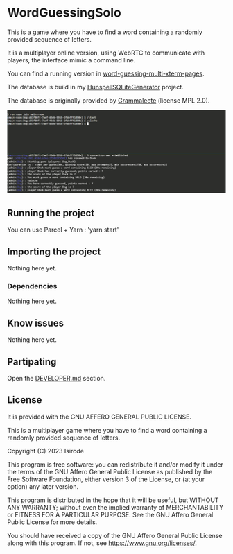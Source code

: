 # WordGuessingSolo

This is a game where you have to find a word containing a randomly provided sequence of letters.

It is a multiplayer online version, using WebRTC to communicate with players, the interface mimic a command line.

You can find a running version in [word-guessing-multi-xterm-pages](https://github.com/isirode/word-guessing-multi-xterm-pages).

The database is build in my [HunspellSQLiteGenerator](https://github.com/isirode/HunspellSQLiteGenerator) project.

The database is originally provided by [Grammalecte](https://grammalecte.net/) (license MPL 2.0).

![Example](./Documentation/Resources/Example.PNG)

## Running the project

You can use Parcel + Yarn : 'yarn start'

## Importing the project

Nothing here yet.

### Dependencies

Nothing here yet.

## Know issues

Nothing here yet.

## Partipating

Open the [DEVELOPER.md](./DEVELOPER.md) section.

## License

It is provided with the GNU AFFERO GENERAL PUBLIC LICENSE.

This is a multiplayer game where you have to find a word containing a randomly provided sequence of letters.

Copyright (C) 2023  Isirode

This program is free software: you can redistribute it and/or modify
it under the terms of the GNU Affero General Public License as
published by the Free Software Foundation, either version 3 of the
License, or (at your option) any later version.

This program is distributed in the hope that it will be useful,
but WITHOUT ANY WARRANTY; without even the implied warranty of
MERCHANTABILITY or FITNESS FOR A PARTICULAR PURPOSE.  See the
GNU Affero General Public License for more details.

You should have received a copy of the GNU Affero General Public License
along with this program.  If not, see <https://www.gnu.org/licenses/>.
